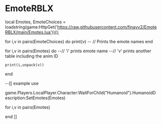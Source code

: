 # EmoteRBLX

local Emotes, EmoteChoices = loadstring(game:HttpGet('https://raw.githubusercontent.com/finayv2/EmoteRBLX/main/Emotes.lua'))();

for i,v in pairs(EmoteChoices) do
    print(v) -- // Prints the emote names
end

for i,v in pairs(Emotes) do
    --// 'i' prints emote name 
    --// 'v' prints another table including the anim ID
    
    print(i,unpack(v))
end

--[[
  example use
  
  game.Players.LocalPlayer.Character:WaitForChild("Humanoid").HumanoidDescription:SetEmotes(Emotes)
  
  for i,v in pairs(Emotes)
      
  end
]]
